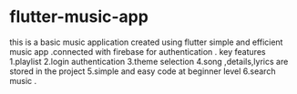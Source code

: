 # flutter-music-app
this is a basic music application created using flutter 
simple and efficient music app .connected with firebase for authentication .
key features
1.playlist
2.login authentication
3.theme selection 
4.song ,details,lyrics are stored in the project 
5.simple and easy code at beginner level 
6.search music .

